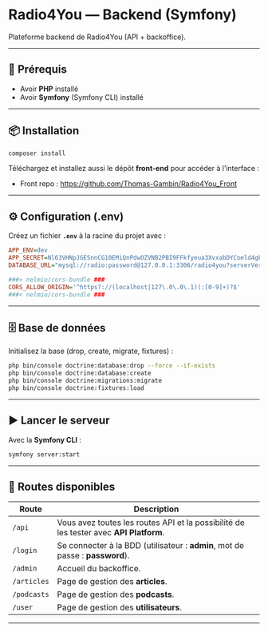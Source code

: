 # Radio4You — Backend (Symfony)

Plateforme backend de Radio4You (API + backoffice).

---

## 🧰 Prérequis

- Avoir **PHP** installé
- Avoir **Symfony** (Symfony CLI) installé

---

## 📦 Installation

```bash
composer install
```

Téléchargez et installez aussi le dépôt **front-end** pour accéder à l’interface :
- Front repo : https://github.com/Thomas-Gambin/Radio4You_Front

---

## ⚙️ Configuration (.env)

Créez un fichier **`.env`** à la racine du projet avec :

```ini
APP_ENV=dev
APP_SECRET=Nl63VHNpJGESnnCG10EMiQnPdwOZVNB2PBI9FFkfyeua3XvxabDYCoeld4gEfQmFzG0jmSd7ZJUPGoEf3mt
DATABASE_URL="mysql://radio:password@127.0.0.1:3306/radio4you?serverVersion=mariadb-8.0.35&charset=utf8mb4"

###> nelmio/cors-bundle ###
CORS_ALLOW_ORIGIN='^https?://(localhost|127\.0\.0\.1)(:[0-9]+)?$'
###< nelmio/cors-bundle ###
```

---

## 🗄️ Base de données

Initialisez la base (drop, create, migrate, fixtures) :

```bash
php bin/console doctrine:database:drop --force --if-exists
php bin/console doctrine:database:create
php bin/console doctrine:migrations:migrate
php bin/console doctrine:fixtures:load
```

---

## ▶️ Lancer le serveur

Avec la **Symfony CLI** :

```bash
symfony server:start
```

---

## 🧭 Routes disponibles

| Route      | Description                                                                                               |
|------------|-----------------------------------------------------------------------------------------------------------|
| `/api`     | Vous avez toutes les routes API et la possibilité de les tester avec **API Platform**.                    |
| `/login`   | Se connecter à la BDD (utilisateur : **admin**, mot de passe : **password**).                             |
| `/admin`   | Accueil du backoffice.                                                                                    |
| `/articles`| Page de gestion des **articles**.                                                                         |
| `/podcasts`| Page de gestion des **podcasts**.                                                                         |
| `/user`    | Page de gestion des **utilisateurs**.                                                                     |

---
